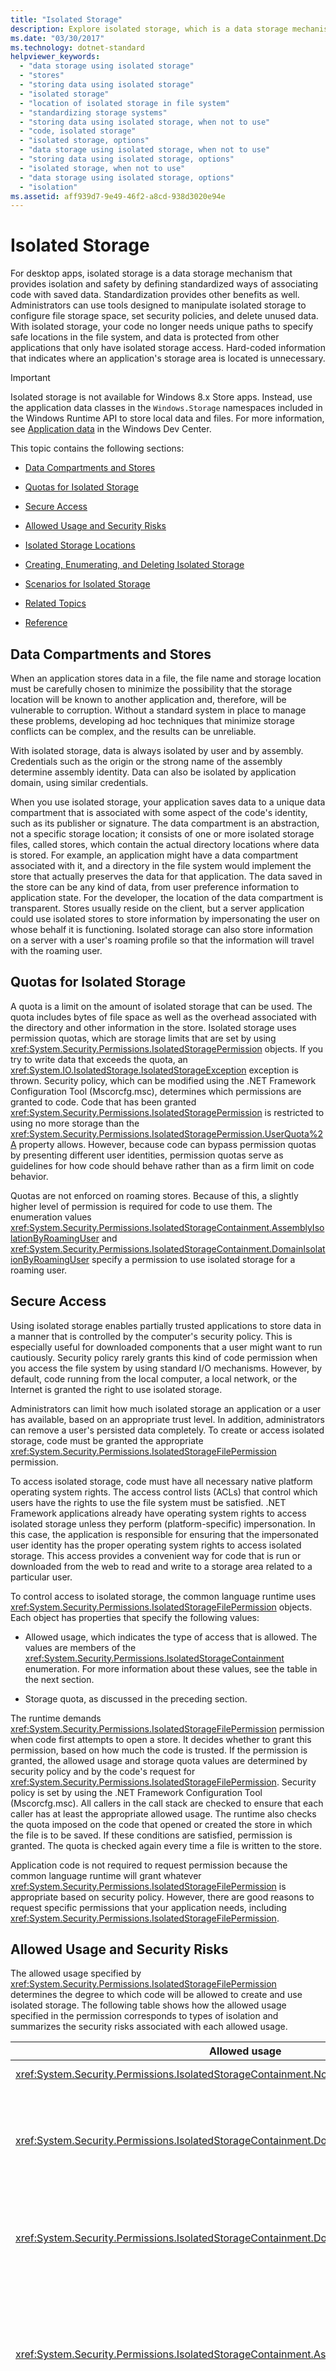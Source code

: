 ```yaml
---
title: "Isolated Storage"
description: Explore isolated storage, which is a data storage mechanism that provides isolation & safety by defining standardized ways of associating code with saved data.
ms.date: "03/30/2017"
ms.technology: dotnet-standard
helpviewer_keywords:
  - "data storage using isolated storage"
  - "stores"
  - "storing data using isolated storage"
  - "isolated storage"
  - "location of isolated storage in file system"
  - "standardizing storage systems"
  - "storing data using isolated storage, when not to use"
  - "code, isolated storage"
  - "isolated storage, options"
  - "data storage using isolated storage, when not to use"
  - "storing data using isolated storage, options"
  - "isolated storage, when not to use"
  - "data storage using isolated storage, options"
  - "isolation"
ms.assetid: aff939d7-9e49-46f2-a8cd-938d3020e94e
---
```


# Isolated Storage
<a name="top"></a>
For desktop apps, isolated storage is a data storage mechanism that provides isolation and safety by defining standardized ways of associating code with saved data. Standardization provides other benefits as well. Administrators can use tools designed to manipulate isolated storage to configure file storage space, set security policies, and delete unused data. With isolated storage, your code no longer needs unique paths to specify safe locations in the file system, and data is protected from other applications that only have isolated storage access. Hard-coded information that indicates where an application's storage area is located is unnecessary.

> [!IMPORTANT]
> Isolated storage is not available for Windows 8.x Store apps. Instead, use the application data classes in the `Windows.Storage` namespaces included in the Windows Runtime API to store local data and files. For more information, see [Application data](https://docs.microsoft.com/previous-versions/windows/apps/hh464917(v=win.10)) in the Windows Dev Center.

This topic contains the following sections:

- [Data Compartments and Stores](#data_compartments_and_stores)

- [Quotas for Isolated Storage](#quotas)

- [Secure Access](#secure_access)

- [Allowed Usage and Security Risks](#allowed_usage)

- [Isolated Storage Locations](#isolated_storage_locations)

- [Creating, Enumerating, and Deleting Isolated Storage](#isolated_storage_tasks)

- [Scenarios for Isolated Storage](#scenarios_for_isolated_storage)

- [Related Topics](#related_topics)

- [Reference](#reference)

<a name="data_compartments_and_stores"></a>

## Data Compartments and Stores

When an application stores data in a file, the file name and storage location must be carefully chosen to minimize the possibility that the storage location will be known to another application and, therefore, will be vulnerable to corruption. Without a standard system in place to manage these problems, developing ad hoc techniques that minimize storage conflicts can be complex, and the results can be unreliable.

With isolated storage, data is always isolated by user and by assembly. Credentials such as the origin or the strong name of the assembly determine assembly identity. Data can also be isolated by application domain, using similar credentials.

When you use isolated storage, your application saves data to a unique data compartment that is associated with some aspect of the code's identity, such as its publisher or signature. The data compartment is an abstraction, not a specific storage location; it consists of one or more isolated storage files, called stores, which contain the actual directory locations where data is stored. For example, an application might have a data compartment associated with it, and a directory in the file system would implement the store that actually preserves the data for that application. The data saved in the store can be any kind of data, from user preference information to application state. For the developer, the location of the data compartment is transparent. Stores usually reside on the client, but a server application could use isolated stores to store information by impersonating the user on whose behalf it is functioning. Isolated storage can also store information on a server with a user's roaming profile so that the information will travel with the roaming user.

<a name="quotas"></a>

## Quotas for Isolated Storage

A quota is a limit on the amount of isolated storage that can be used. The quota includes bytes of file space as well as the overhead associated with the directory and other information in the store. Isolated storage uses permission quotas, which are storage limits that are set by using <xref:System.Security.Permissions.IsolatedStoragePermission> objects. If you try to write data that exceeds the quota, an <xref:System.IO.IsolatedStorage.IsolatedStorageException> exception is thrown.  Security policy, which can be modified using the .NET Framework Configuration Tool (Mscorcfg.msc), determines which permissions are granted to code. Code that has been granted <xref:System.Security.Permissions.IsolatedStoragePermission> is restricted to using no more storage than the <xref:System.Security.Permissions.IsolatedStoragePermission.UserQuota%2A> property allows. However, because code can bypass permission quotas by presenting different user identities, permission quotas serve as guidelines for how code should behave rather than as a firm limit on code behavior.

Quotas are not enforced on roaming stores. Because of this, a slightly higher level of permission is required for code to use them. The enumeration values <xref:System.Security.Permissions.IsolatedStorageContainment.AssemblyIsolationByRoamingUser> and <xref:System.Security.Permissions.IsolatedStorageContainment.DomainIsolationByRoamingUser> specify a permission to use isolated storage for a roaming user.

<a name="secure_access"></a>

## Secure Access

Using isolated storage enables partially trusted applications to store data in a manner that is controlled by the computer's security policy. This is especially useful for downloaded components that a user might want to run cautiously. Security policy rarely grants this kind of code permission when you access the file system by using standard I/O mechanisms. However, by default, code running from the local computer, a local network, or the Internet is granted the right to use isolated storage.

Administrators can limit how much isolated storage an application or a user has available, based on an appropriate trust level. In addition, administrators can remove a user's persisted data completely. To create or access isolated storage, code must be granted the appropriate <xref:System.Security.Permissions.IsolatedStorageFilePermission> permission.

To access isolated storage, code must have all necessary native platform operating system rights. The access control lists (ACLs) that control which users have the rights to use the file system must be satisfied. .NET Framework applications already have operating system rights to access isolated storage unless they perform (platform-specific) impersonation. In this case, the application is responsible for ensuring that the impersonated user identity has the proper operating system rights to access isolated storage. This access provides a convenient way for code that is run or downloaded from the web to read and write to a storage area related to a particular user.

To control access to isolated storage, the common language runtime uses <xref:System.Security.Permissions.IsolatedStorageFilePermission> objects. Each object has properties that specify the following values:

- Allowed usage, which indicates the type of access that is allowed. The values are members of the <xref:System.Security.Permissions.IsolatedStorageContainment> enumeration. For more information about these values, see the table in the next section.

- Storage quota, as discussed in the preceding section.

The runtime demands <xref:System.Security.Permissions.IsolatedStorageFilePermission> permission when code first attempts to open a store. It decides whether to grant this permission, based on how much the code is trusted. If the permission is granted, the allowed usage and storage quota values are determined by security policy and by the code's request for <xref:System.Security.Permissions.IsolatedStorageFilePermission>. Security policy is set by using the .NET Framework Configuration Tool (Mscorcfg.msc). All callers in the call stack are checked to ensure that each caller has at least the appropriate allowed usage. The runtime also checks the quota imposed on the code that opened or created the store in which the file is to be saved. If these conditions are satisfied, permission is granted. The quota is checked again every time a file is written to the store.

Application code is not required to request permission because the common language runtime will grant whatever <xref:System.Security.Permissions.IsolatedStorageFilePermission> is appropriate based on security policy. However, there are good reasons to request specific permissions that your application needs, including <xref:System.Security.Permissions.IsolatedStorageFilePermission>.

<a name="allowed_usage"></a>

## Allowed Usage and Security Risks

The allowed usage specified by <xref:System.Security.Permissions.IsolatedStorageFilePermission> determines the degree to which code will be allowed to create and use isolated storage. The following table shows how the allowed usage specified in the permission corresponds to types of isolation and summarizes the security risks associated with each allowed usage.

|Allowed usage|Isolation types|Security impact|
|-------------------|---------------------|---------------------|
|<xref:System.Security.Permissions.IsolatedStorageContainment.None>|No isolated storage use is allowed.|There is no security impact.|
|<xref:System.Security.Permissions.IsolatedStorageContainment.DomainIsolationByUser>|Isolation by user, domain, and assembly. Each assembly has a separate substore within the domain. Stores that use this permission are also implicitly isolated by computer.|This permission level leaves resources open to unauthorized overuse, although enforced quotas make it more difficult. This is called a denial of service attack.|
|<xref:System.Security.Permissions.IsolatedStorageContainment.DomainIsolationByRoamingUser>|Same as `DomainIsolationByUser`, but store is saved to a location that will roam if roaming user profiles are enabled and quotas are not enforced.|Because quotas must be disabled, storage resources are more vulnerable to a denial of service attack.|
|<xref:System.Security.Permissions.IsolatedStorageContainment.AssemblyIsolationByUser>|Isolation by user and assembly. Stores that use this permission are also implicitly isolated by computer.|Quotas are enforced at this level to help prevent a denial of service attack. The same assembly in another domain can access this store, opening the possibility that information could be leaked between applications.|
|<xref:System.Security.Permissions.IsolatedStorageContainment.AssemblyIsolationByRoamingUser>|Same as `AssemblyIsolationByUser`, but store is saved to a location that will roam if roaming user profiles are enabled and quotas are not enforced.|Same as in `AssemblyIsolationByUser`, but without quotas, the risk of a denial of service attack increases.|
|<xref:System.Security.Permissions.IsolatedStorageContainment.AdministerIsolatedStorageByUser>|Isolation by user. Typically, only administrative or debugging tools use this level of permission.|Access with this permission allows code to view or delete any of a user's isolated storage files or directories (regardless of assembly isolation). Risks include, but are not limited to, leaking information and data loss.|
|<xref:System.Security.Permissions.IsolatedStorageContainment.UnrestrictedIsolatedStorage>|Isolation by all users, domains, and assemblies. Typically, only administrative or debugging tools use this level of permission.|This permission creates the potential for a total compromise of all isolated stores for all users.|

<a name="isolated_storage_locations"></a>

## Isolated Storage Locations

Sometimes it is helpful to verify a change to isolated storage by using the file system of the operating system. You might also want to know the location of isolated storage files. This location is different depending on the operating system. The following table shows the root locations where isolated storage is created on a few common operating systems. Look for Microsoft\IsolatedStorage directories under this root location. You must change folder settings to show hidden files and folders in order to see isolated storage in the file system.

|Operating system|Location in file system|
|----------------------|-----------------------------|
|Windows 2000, Windows XP, Windows Server 2003  (upgrade from Windows NT 4.0)|Roaming-enabled stores =<br /><br /> \<SYSTEMROOT>\Profiles\\<user\>\Application Data<br /><br /> Nonroaming stores =<br /><br /> \<SYSTEMROOT>\Profiles\\<user\>\Local Settings\Application Data|
|Windows 2000  - clean installation (and upgrades from Windows 98 and Windows NT 3.51)|Roaming-enabled stores =<br /><br /> \<SYSTEMDRIVE>\Documents and Settings\\<user\>\Application Data<br /><br /> Nonroaming stores =<br /><br /> \<SYSTEMDRIVE>\Documents and Settings\\<user\>\Local Settings\Application Data|
|Windows XP, Windows Server 2003 - clean installation (and upgrades from Windows 2000 and Windows 98)|Roaming-enabled stores =<br /><br /> \<SYSTEMDRIVE>\Documents and Settings\\<user\>\Application Data<br /><br /> Nonroaming stores =<br /><br /> \<SYSTEMDRIVE>\Documents and Settings\\<user\>\Local Settings\Application Data|
|Windows 8, Windows 7, Windows Server 2008, Windows Vista|Roaming-enabled stores =<br /><br /> \<SYSTEMDRIVE>\Users\\<user\>\AppData\Roaming<br /><br /> Nonroaming stores =<br /><br /> \<SYSTEMDRIVE>\Users\\<user\>\AppData\Local|

<a name="isolated_storage_tasks"></a>

## Creating, Enumerating, and Deleting Isolated Storage

The .NET Framework provides three classes in the <xref:System.IO.IsolatedStorage> namespace to help you perform tasks that involve isolated storage:

- <xref:System.IO.IsolatedStorage.IsolatedStorageFile>, derives from <xref:System.IO.IsolatedStorage.IsolatedStorage?displayProperty=nameWithType> and provides basic management of stored assembly and application files. An instance of the <xref:System.IO.IsolatedStorage.IsolatedStorageFile> class represents a single store located in the file system.

- <xref:System.IO.IsolatedStorage.IsolatedStorageFileStream> derives from <xref:System.IO.FileStream?displayProperty=nameWithType> and provides access to the files in a store.

- <xref:System.IO.IsolatedStorage.IsolatedStorageScope> is an enumeration that enables you to create and select a store with the appropriate isolation type.

The isolated storage classes enable you to create, enumerate, and delete isolated storage. The methods for performing these tasks are available through the <xref:System.IO.IsolatedStorage.IsolatedStorageFile> object. Some operations require you to have the <xref:System.Security.Permissions.IsolatedStorageFilePermission> permission that represents the right to administer isolated storage; you might also need to have operating system rights to access the file or directory.

For a series of examples that demonstrate common isolated storage tasks, see the how-to topics listed in [Related Topics](#related_topics).

## Safety of isolated storage components with regard to untrusted data

__This document applies to the following frameworks:__

- .NET Framework (all versions)
- .NET Core 2.1+
- .NET 5.0+

The .NET Framework and .NET Core offer [isolated storage](https://docs.microsoft.com/en-us/dotnet/standard/io/isolated-storage) as a mechanism to persist data for a user, an application, or a component. This is a legacy component primarily designed for now-deprecated Code Access Security scenarios.

Various isolated storage APIs and tools can be used to read data across trust boundaries. For example, reading data from a machine-wide scope can aggregate data from other, possibly less-trusted user accounts on the machine. Applications which read from machine-wide isolated storage scopes should be aware of the consequences of reading this data.

## Security-sensitive APIs which can read from the machine-wide scope

If your component or application calls any of the below APIs, it reads from the machine-wide scope, and you should read further on safety concerns that may apply to your code base.

 * [`IsolatedStorageFile.GetEnumerator`](https://docs.microsoft.com/en-us/dotnet/api/system.io.isolatedstorage.isolatedstoragefile.getenumerator), passing a scope that that includes the `IsolatedStorageScope.Machine` flag
 * [`IsolatedStorageFile.GetMachineStoreForApplication`](https://docs.microsoft.com/en-us/dotnet/api/system.io.isolatedstorage.isolatedstoragefile.getmachinestoreforapplication)
 * [`IsolatedStorageFile.GetMachineStoreForAssembly`](https://docs.microsoft.com/en-us/dotnet/api/system.io.isolatedstorage.isolatedstoragefile.getmachinestoreforassembly)
 * [`IsolatedStorageFile.GetMachineStoreForDomain`](https://docs.microsoft.com/en-us/dotnet/api/system.io.isolatedstorage.isolatedstoragefile.getmachinestorefordomain)
 * [`IsolatedStorageFile.GetStore`](https://docs.microsoft.com/en-us/dotnet/api/system.io.isolatedstorage.isolatedstoragefile.getstore), passing a scope that that includes the `IsolatedStorageScope.Machine` flag
 * [`IsolatedStorageFile.Remove`](https://docs.microsoft.com/en-us/dotnet/api/system.io.isolatedstorage.isolatedstoragefile.remove), passing a scope that that includes the `IsolatedStorageScope.Machine` flag

Additionally, the [isolated storage tool](https://docs.microsoft.com/en-us/dotnet/framework/tools/storeadm-exe-isolated-storage-tool) `storeadm.exe` (provided as part of Visual Studio and the .NET Framework SDK) is impacted if you call it with the `/machine` switch, as shown:

```txt
storeadm.exe /machine [any-other-switches]
```

If your application does not involve calls to the above APIs, or if your workflow does not involve calling `storeadm.exe` in this manner, then this document does not impact you.

## Impact in multi-user environments

As mentioned previously, the security impact from these APIs results from the fact that data written from within one trust environment is read from within a different trust environment. Isolated storage generally uses one of three locations to read+write data:

1. `%LOCALAPPDATA%\IsolatedStorage\` (e.g., `C:\Users\<username>\AppData\Local\IsolatedStorage\`), for the _User_ scope.
2. `%APPDATA%\IsolatedStorage\` (e.g., `C:\Users\<username>\AppData\Roaming\IsolatedStorage\`), for the _User|Roaming_ scope.
3. `%PROGRAMDATA%\IsolatedStorage\` (e.g., `C:\ProgramData\IsolatedStorage\`), for the _Machine_ scope.

The first two locations are isolated per-user. Windows ensures that different user accounts on the same machine cannot access each other's user profile folders. Two different user accounts who use the _User_ or _User|Roaming_ stores will not see each other's data and cannot interfere with each other's data.

The third location is shared across all user accounts on the machine. Different accounts can read from and write to this location, and they will be able to see each other's data.

(The above-listed paths may differ based on the version of Windows in use.)

Now consider a multi-user system with two registered users _Mallory_ and _Bob_. Mallory has the ability to access her user profile directory `C:\Users\Mallory\`, and she can access the shared machine-wide storage location `C:\ProgramData\IsolatedStorage\`. She cannot access Bob's user profile directory `C:\Users\Bob\`.

If Mallory wishes to attack Bob, she might write data to the machine-wide storage location, then attempt to influence Bob into reading from the machine-wide store. When Bob runs an application that reads from this store, that application will operate on the data Mallory placed there, but from within the context of Bob's user account. The remainder of this document contemplates various attack vectors and what steps applications can do to minimize their risk to these attacks.

__Note:__ In order for such an attack to take place, Mallory already requires a user account on the machine, the ability to place a file into a known location on the file system, and knowledge that Bob will at some point run an application which attempts to read this data. These are not threat vectors which would apply to standard single-user desktop environments like home PCs or single-employee enterprise workstations.

### Elevation of privilege

An __elevation of privelege__ attack occurs when Bob's application reads Mallory's file and automatically tries to take some action based on the contents of that payload. Consider an application that reads the contents of a startup script from the machine-wide store and passes those contents to `Process.Start`. If Mallory can place a malicious script inside the machine-wide store, then when Bob launches his application it will parse and launch this script _under the context of Bob's user profile_. Mallory has then gained access to Bob's account on the local machine.

### Denial of service

A __denial of service__ attack occurs when Bob's application reads Mallory's file and crashes or otherwise stops functioning correctly. Consider again the application mentioned previously, which attempts to parse a startup script from the machine-wide store. If Mallory can place a file with malformed contents inside the machine-wide store, she might cause Bob's application to throw an exception early in the startup path, preventing the application from launching successfully. She has then denied Bob the ability to launch the application under his own user account.

### Information disclosure

An __information disclosure__ attack occurs when Mallory can trick Bob into disclosing the contents of a file that Mallory does not normally have access to. Consider that Bob has a secret file `C:\Users\Bob\secret.txt` that Mallory wants to read. She knows the path to this file, but she cannot read it because Windows forbids her from gaining access to Bob's user profile directory.

Instead, Mallory places a hard link into the machine-wide store. This is a special kind of file that itself does not contain any contents; rather, it points to another file on disk. Attempting to read the hard link file will instead read the contents of the file targeted by the link. After creating the hard link, Mallory still cannot read the file contents because she does not have access to the target (`C:\Users\Bob\secret.txt`) of the link. However, Bob _does_ have access to this file.

When Bob's application reads from the machine-wide store, it now inadvertently reads the contents of his `secret.txt` file, just as if the file itself had been present in the machine-wide store. When Bob's application exits, if it attempts to re-save the file to the machine-wide store, it will end up placing an actual copy of the file in the `C:\ProgramData\IsolatedStorage\` directory. Since this directory is readable by any user on the machine, Mallory can then read the contents of the file at her leisure.

## Best practices to defend against these attacks

__Important:__ If your environment has multiple mutually untrusted users, __do not__ call the API `IsolatedStorageFile.GetEnumerator(IsolatedStorageScope.Machine)` or invoke the tool `storeadm.exe /machine /list`. Both of these assume that they're operating on trusted data. If an attacker can seed a malicious payload in the machine-wide store, that payload can lead to an elevation of privilege attack under the context of the user who runs these commands.

If operating in a multi-user environment, reconsider use of isolated storage features which target the _Machine_ scope. If an application must read data from a machine-wide location, prefer to read the data from a location that are writable only by admin accounts. The `%PROGRAMFILES%` directory and the `HKLM` registry hive are examples of locations which are admin-writable / world-readable. Data read from those locations is therefore considered trustworthy.

If your application must use the _Machine_ scope in a multi-user environment, validate the contents of any file that you read from the machine-wide store. If the application deserializing object graphs from these files, consider using safer serializers like `XmlSerializer` instead of dangerous serializers like `BinaryFormatter` or `NetDataContractSerializer`. Use caution with deeply-nested object graphs or object graphs which perform resource allocation based on the file contents.

<a name="scenarios_for_isolated_storage"></a>

## Scenarios for Isolated Storage

Isolated storage is useful in many situations, including these four scenarios:

- Downloaded controls. Managed code controls downloaded from the Internet are not allowed to write to the hard drive through normal I/O classes, but they can use isolated storage to persist users' settings and application states.

- Shared component storage. Components that are shared between applications can use isolated storage to provide controlled access to data stores.

- Server storage. Server applications can use isolated storage to provide individual stores for a large number of users making requests to the application. Because isolated storage is always segregated by user, the server must impersonate the user making the request. In this case, data is isolated based on the identity of the principal, which is the same identity the application uses to distinguish between its users.

- Roaming. Applications can also use isolated storage with roaming user profiles. This allows a user's isolated stores to roam with the profile.

You should not use isolated storage in the following situations:

- To store high-value secrets, such as unencrypted keys or passwords, because isolated storage is not protected from highly trusted code, from unmanaged code, or from trusted users of the computer.

- To store code.

- To store configuration and deployment settings, which administrators control. (User preferences are not considered to be configuration settings because administrators do not control them.)

Many applications use a database to store and isolate data, in which case one or more rows in a database might represent storage for a specific user. You might choose to use isolated storage instead of a database when the number of users is small, when the overhead of using a database is significant, or when no database facility exists. Also, when the application requires storage that is more flexible and complex than what a row in a database provides, isolated storage can provide a viable alternative.

<a name="related_topics"></a>

## Related Topics

|Title|Description|
|-----------|-----------------|
|[Types of Isolation](types-of-isolation.md)|Describes the different types of isolation.|
|[How to: Obtain Stores for Isolated Storage](how-to-obtain-stores-for-isolated-storage.md)|Provides an example of using the <xref:System.IO.IsolatedStorage.IsolatedStorageFile> class to obtain a store isolated by user and assembly.|
|[How to: Enumerate Stores for Isolated Storage](how-to-enumerate-stores-for-isolated-storage.md)|Shows how to use the <xref:System.IO.IsolatedStorage.IsolatedStorageFile.GetEnumerator%2A?displayProperty=nameWithType> method to calculate the size of all isolated storage for the user.|
|[How to: Delete Stores in Isolated Storage](how-to-delete-stores-in-isolated-storage.md)|Shows how to use the <xref:System.IO.IsolatedStorage.IsolatedStorageFile.Remove%2A?displayProperty=nameWithType> method in two different ways to delete isolated stores.|
|[How to: Anticipate Out-of-Space Conditions with Isolated Storage](how-to-anticipate-out-of-space-conditions-with-isolated-storage.md)|Shows how to measure the remaining space in an isolated store.|
|[How to: Create Files and Directories in Isolated Storage](how-to-create-files-and-directories-in-isolated-storage.md)|Provides some examples of creating files and directories in an isolated store.|
|[How to: Find Existing Files and Directories in Isolated Storage](how-to-find-existing-files-and-directories-in-isolated-storage.md)|Demonstrates how to read the directory structure and files in isolated storage.|
|[How to: Read and Write to Files in Isolated Storage](how-to-read-and-write-to-files-in-isolated-storage.md)|Provides an example of writing a string to an isolated storage file and reading it back.|
|[How to: Delete Files and Directories in Isolated Storage](how-to-delete-files-and-directories-in-isolated-storage.md)|Demonstrates how to delete isolated storage files and directories.|
|[File and Stream I/O](index.md)|Explains how you can perform synchronous and asynchronous file and data stream access.|

<a name="reference"></a>

## Reference

- <xref:System.IO.IsolatedStorage.IsolatedStorage?displayProperty=nameWithType>

- <xref:System.IO.IsolatedStorage.IsolatedStorageFile?displayProperty=nameWithType>

- <xref:System.IO.IsolatedStorage.IsolatedStorageFileStream?displayProperty=nameWithType>

- <xref:System.IO.IsolatedStorage.IsolatedStorageScope?displayProperty=nameWithType>

